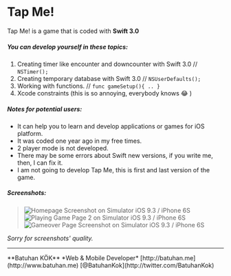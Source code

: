 # Tap Me!
Tap Me! is a game that is coded with **Swift 3.0**

##### You can develop yourself in these topics:
1. Creating timer like encounter and downcounter with Swift 3.0 // ` NSTimer(); `
2. Creating temporary database with Swift 3.0 // ` NSUserDefaults(); `
3. Working with functions. // ` func gameSetup(){ .. } `
4. Xcode constraints (this is so annoying, everybody knows :joy: )


##### Notes for potential users:
- It can help you to learn and develop applications or games for iOS platform.
- It was coded one year ago in my free times.
- 2 player mode is not developed.
- There may be some errors about Swift new versions, if you write me, then, I can fix it.
- I am not going to develop Tap Me, this is first and last version of the game.


##### Screenshots:
> ![Homepage Screenshot on Simulator iOS 9.3 / iPhone 6S](http://i65.tinypic.com/2n6aivo.png)
> ![Playing Game Page 2 on Simulator iOS 9.3 / iPhone 6S](http://i63.tinypic.com/3483hvc.png)
> ![Gameover Page Screenshot on Simulator iOS 9.3 / iPhone 6S](http://i68.tinypic.com/20rkcbq.png)

*Sorry for screenshots' quality.*


<hr />
**Batuhan KÖK**
*Web & Mobile Developer*
[http://batuhan.me](http://www.batuhan.me)
[@BatuhanKok](http://twitter.com/BatuhanKok)

